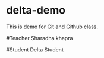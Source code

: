 # delta-demo
This is demo for Git and Github class.

#Teacher
Sharadha khapra

#Student
Delta Student
